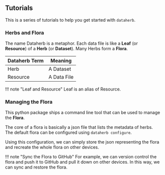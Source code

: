 ## Tutorials

This is a series of tutorials to help you get started with `dataherb`.

### Herbs and Flora

The name Dataherb is a metaphor. Each data file is like a **Leaf** (or **Resource**) of a **Herb** (or **Dataset**). Many Herbs form a **Flora**.

| Dataherb Term | Meaning |
|-----|-----|
| Herb | A Dataset |
| Resource | A Data File |

!!! note "Leaf and Resource"
    Leaf is an alias of Resource.

### Managing the Flora

This python package ships a command line tool that can be used to manage the **Flora**.

The core of a flora is basically a json file that lists the metadata of herbs. The default flora can be configured using `dataherb configure`.

Using this configuration, we can simply store the json representing the flora and recreate the whole flora on other devices.

!!! note "Sync the Flora to GitHub"
    For example, we can version control the flora and push it to GitHub and pull it down on other devices. In this way, we can sync and restore the flora.



